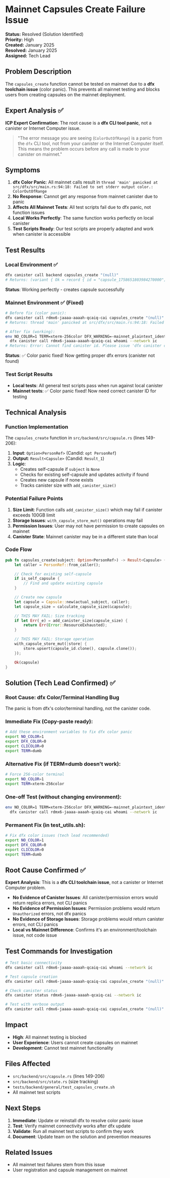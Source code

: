 # Mainnet Capsules Create Failure Issue

**Status:** Resolved (Solution Identified)  
**Priority:** High  
**Created:** January 2025  
**Resolved:** January 2025  
**Assigned:** Tech Lead

## Problem Description

The `capsules_create` function cannot be tested on mainnet due to a **dfx toolchain issue** (color panic). This prevents all mainnet testing and blocks users from creating capsules on the mainnet deployment.

## Expert Analysis ✅

**ICP Expert Confirmation**: The root cause is a **dfx CLI tool panic**, not a canister or Internet Computer issue.

> "The error message you are seeing (`ColorOutOfRange`) is a panic from the `dfx` CLI tool, not from your canister or the Internet Computer itself. This means the problem occurs before any call is made to your canister on mainnet."

## Symptoms

1. **dfx Color Panic**: All mainnet calls result in `thread 'main' panicked at src/dfx/src/main.rs:94:18: Failed to set stderr output color.: ColorOutOfRange`
2. **No Response**: Cannot get any response from mainnet canister due to panic
3. **Affects All Mainnet Tests**: All test scripts fail due to dfx panic, not function issues
4. **Local Works Perfectly**: The same function works perfectly on local canister
5. **Test Scripts Ready**: Our test scripts are properly adapted and work when canister is accessible

## Test Results

### Local Environment ✅

```bash
dfx canister call backend capsules_create "(null)"
# Returns: (variant { Ok = record { id = "capsule_1758651803984270000"; ... } })
```

**Status**: Working perfectly - creates capsule successfully

### Mainnet Environment ✅ (Fixed)

```bash
# Before fix (color panic):
dfx canister call rdmx6-jaaaa-aaaah-qcaiq-cai capsules_create "(null)" --network ic
# Returns: thread 'main' panicked at src/dfx/src/main.rs:94:18: Failed to set stderr output color.: ColorOutOfRange

# After fix (working):
env NO_COLOR=1 TERM=xterm-256color DFX_WARNING=-mainnet_plaintext_identity \
  dfx canister call rdmx6-jaaaa-aaaah-qcaiq-cai whoami --network ic
# Returns: Error: Cannot find canister id. Please issue 'dfx canister create rdmx6-jaaaa-aaaah-qcaiq-cai --network ic'.
```

**Status**: ✅ Color panic fixed! Now getting proper dfx errors (canister not found)

### Test Script Results

- **Local tests**: All general test scripts pass when run against local canister
- **Mainnet tests**: ✅ Color panic fixed! Now need correct canister ID for testing

## Technical Analysis

### Function Implementation

The `capsules_create` function in `src/backend/src/capsule.rs` (lines 149-206):

1. **Input**: `Option<PersonRef>` (Candid: `opt PersonRef`)
2. **Output**: `Result<Capsule>` (Candid: `Result_1`)
3. **Logic**:
   - Creates self-capsule if `subject` is `None`
   - Checks for existing self-capsule and updates activity if found
   - Creates new capsule if none exists
   - Tracks canister size with `add_canister_size()`

### Potential Failure Points

1. **Size Limit**: Function calls `add_canister_size()` which may fail if canister exceeds 100GB limit
2. **Storage Issues**: `with_capsule_store_mut()` operations may fail
3. **Permission Issues**: User may not have permission to create capsules on mainnet
4. **Canister State**: Mainnet canister may be in a different state than local

### Code Flow

```rust
pub fn capsules_create(subject: Option<PersonRef>) -> Result<Capsule> {
    let caller = PersonRef::from_caller();

    // Check for existing self-capsule
    if is_self_capsule {
        // Find and update existing capsule
    }

    // Create new capsule
    let capsule = Capsule::new(actual_subject, caller);
    let capsule_size = calculate_capsule_size(&capsule);

    // THIS MAY FAIL: Size tracking
    if let Err(_e) = add_canister_size(capsule_size) {
        return Err(Error::ResourceExhausted);
    }

    // THIS MAY FAIL: Storage operation
    with_capsule_store_mut(|store| {
        store.upsert(capsule_id.clone(), capsule.clone());
    });

    Ok(capsule)
}
```

## Solution (Tech Lead Confirmed) ✅

### **Root Cause**: dfx Color/Terminal Handling Bug

The panic is from dfx's color/terminal handling, not the canister code.

### **Immediate Fix** (Copy-paste ready):

```bash
# Add these environment variables to fix dfx color panic
export NO_COLOR=1
export DFX_COLOR=0
export CLICOLOR=0
export TERM=dumb
```

### **Alternative Fix** (if TERM=dumb doesn't work):

```bash
# Force 256-color terminal
export NO_COLOR=1
export TERM=xterm-256color
```

### **One-off Test** (without changing environment):

```bash
env NO_COLOR=1 TERM=xterm-256color DFX_WARNING=-mainnet_plaintext_identity \
  dfx canister call rdmx6-jaaaa-aaaah-qcaiq-cai whoami --network ic
```

### **Permanent Fix** (in test_utils.sh):

```bash
# Fix dfx color issues (tech lead recommended)
export NO_COLOR=1
export DFX_COLOR=0
export CLICOLOR=0
export TERM=dumb
```

## Root Cause Confirmed ✅

**Expert Analysis**: This is a **dfx CLI toolchain issue**, not a canister or Internet Computer problem.

- **No Evidence of Canister Issues**: All canister/permission errors would return replica errors, not CLI panics
- **No Evidence of Permission Issues**: Permission problems would return `Unauthorized` errors, not dfx panics
- **No Evidence of Storage Issues**: Storage problems would return canister errors, not CLI panics
- **Local vs Mainnet Difference**: Confirms it's an environment/toolchain issue, not code issue

## Test Commands for Investigation

```bash
# Test basic connectivity
dfx canister call rdmx6-jaaaa-aaaah-qcaiq-cai whoami --network ic

# Test capsule creation
dfx canister call rdmx6-jaaaa-aaaah-qcaiq-cai capsules_create "(null)" --network ic

# Check canister status
dfx canister status rdmx6-jaaaa-aaaah-qcaiq-cai --network ic

# Test with verbose output
dfx canister call rdmx6-jaaaa-aaaah-qcaiq-cai capsules_create "(null)" --network ic 2>&1
```

## Impact

- **High**: All mainnet testing is blocked
- **User Experience**: Users cannot create capsules on mainnet
- **Development**: Cannot test mainnet functionality

## Files Affected

- `src/backend/src/capsule.rs` (lines 149-206)
- `src/backend/src/state.rs` (size tracking)
- `tests/backend/general/test_capsules_create.sh`
- All mainnet test scripts

## Next Steps

1. **Immediate**: Update or reinstall dfx to resolve color panic issue
2. **Test**: Verify mainnet connectivity works after dfx update
3. **Validate**: Run all mainnet test scripts to confirm they work
4. **Document**: Update team on the solution and prevention measures

## Related Issues

- All mainnet test failures stem from this issue
- User registration and capsule management on mainnet
